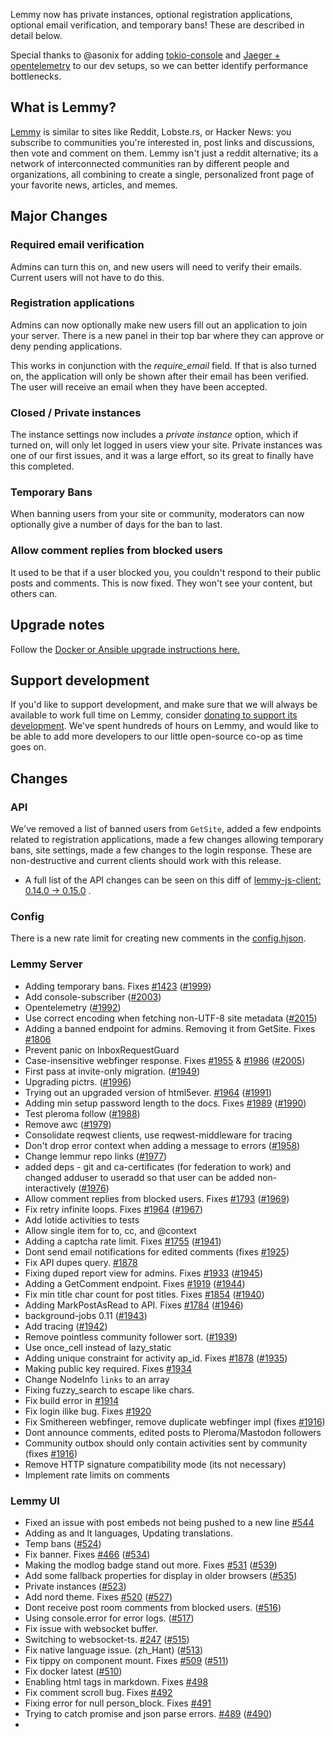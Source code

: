Lemmy now has private instances, optional registration applications, optional email verification, and temporary bans! These are described in detail below.

Special thanks to @asonix for adding [tokio-console](https://github.com/LemmyNet/Lemmy/issues/2003) and [Jaeger + opentelemetry](https://github.com/LemmyNet/Lemmy/issues/1992) to our dev setups, so we can better identify performance bottlenecks.


## What is Lemmy?

[Lemmy](https://join-lemmy.org/) is similar to sites like Reddit, Lobste.rs, or Hacker News: you subscribe to communities you're interested in, post links and discussions, then vote and comment on them. Lemmy isn't just a reddit alternative; its a network of interconnected communities ran by different people and organizations, all combining to create a single, personalized front page of your favorite news, articles, and memes.

## Major Changes

### Required email verification

Admins can turn this on, and new users will need to verify their emails. Current users will not have to do this.

### Registration applications

Admins can now optionally make new users fill out an application to join your server. There is a new panel in their top bar where they can approve or deny pending applications.

This works in conjunction with the *require_email* field. If that is also turned on, the application will only be shown after their email has been verified. The user will receive an email when they have been accepted.

### Closed / Private instances

The instance settings now includes a *private instance* option, which if turned on, will only let logged in users view your site. Private instances was one of our first issues, and it was a large effort, so its great to finally have this completed.

### Temporary Bans

When banning users from your site or community, moderators can now optionally give a number of days for the ban to last.

### Allow comment replies from blocked users

It used to be that if a user blocked you, you couldn't respond to their public posts and comments. This is now fixed. They won't see your content, but others can.

## Upgrade notes

Follow the [Docker or Ansible upgrade instructions here.](https://join-lemmy.org/docs/en/administration/administration.html)

## Support development

If you'd like to support development, and make sure that we will always be available to work full time on Lemmy, consider [donating to support its development](https://join-lemmy.org/donate). We've spent hundreds of hours on Lemmy, and would like to be able to add more developers to our little open-source co-op as time goes on.

## Changes

### API

We've removed a list of banned users from `GetSite`, added a few endpoints related to registration applications, made a few changes allowing temporary bans, site settings, made a few changes to the login response. These are non-destructive and current clients should work with this release.

- A full list of the API changes can be seen on this diff of [lemmy-js-client: 0.14.0 -> 0.15.0](https://github.com/LemmyNet/lemmy-js-client/compare/0.14.0-rc.1...0.15.0-rc.34) .

### Config

There is a new rate limit for creating new comments in the [config.hjson](https://github.com/LemmyNet/lemmy/blob/main/config/defaults.hjson#L36).

### Lemmy Server

- Adding temporary bans. Fixes [#1423](https://github.com/LemmyNet/Lemmy/issues/1423) ([#1999](https://github.com/LemmyNet/Lemmy/issues/1999))
- Add console-subscriber ([#2003](https://github.com/LemmyNet/Lemmy/issues/2003))
- Opentelemetry ([#1992](https://github.com/LemmyNet/Lemmy/issues/1992))
- Use correct encoding when fetching non-UTF-8 site metadata ([#2015](https://github.com/LemmyNet/Lemmy/issues/2015))
- Adding a banned endpoint for admins. Removing it from GetSite. Fixes [#1806](https://github.com/LemmyNet/Lemmy/issues/1806)
- Prevent panic on InboxRequestGuard
- Case-insensitive webfinger response. Fixes [#1955](https://github.com/LemmyNet/Lemmy/issues/1955) & [#1986](https://github.com/LemmyNet/Lemmy/issues/1986) ([#2005](https://github.com/LemmyNet/Lemmy/issues/2005))
- First pass at invite-only migration. ([#1949](https://github.com/LemmyNet/Lemmy/issues/1949))
- Upgrading pictrs. ([#1996](https://github.com/LemmyNet/Lemmy/issues/1996))
- Trying out an upgraded version of html5ever. [#1964](https://github.com/LemmyNet/Lemmy/issues/1964) ([#1991](https://github.com/LemmyNet/Lemmy/issues/1991))
- Adding min setup password length to the docs. Fixes [#1989](https://github.com/LemmyNet/Lemmy/issues/1989) ([#1990](https://github.com/LemmyNet/Lemmy/issues/1990))
- Test pleroma follow ([#1988](https://github.com/LemmyNet/Lemmy/issues/1988))
- Remove awc ([#1979](https://github.com/LemmyNet/Lemmy/issues/1979))
- Consolidate reqwest clients, use reqwest-middleware for tracing
- Don't drop error context when adding a message to errors ([#1958](https://github.com/LemmyNet/Lemmy/issues/1958))
- Change lemmur repo links ([#1977](https://github.com/LemmyNet/Lemmy/issues/1977))
- added deps - git and ca-certificates (for federation to work) and changed adduser to useradd so that user can be added non-interactively ([#1976](https://github.com/LemmyNet/Lemmy/issues/1976))
- Allow comment replies from blocked users. Fixes [#1793](https://github.com/LemmyNet/Lemmy/issues/1793) ([#1969](https://github.com/LemmyNet/Lemmy/issues/1969))
- Fix retry infinite loops. Fixes [#1964](https://github.com/LemmyNet/Lemmy/issues/1964) ([#1967](https://github.com/LemmyNet/Lemmy/issues/1967))
- Add lotide activities to tests
- Allow single item for to, cc, and @context
- Adding a captcha rate limit. Fixes [#1755](https://github.com/LemmyNet/Lemmy/issues/1755) ([#1941](https://github.com/LemmyNet/Lemmy/issues/1941))
- Dont send email notifications for edited comments (fixes [#1925](https://github.com/LemmyNet/Lemmy/issues/1925))
- Fix API dupes query. [#1878](https://github.com/LemmyNet/Lemmy/issues/1878)
- Fixing duped report view for admins. Fixes [#1933](https://github.com/LemmyNet/Lemmy/issues/1933) ([#1945](https://github.com/LemmyNet/Lemmy/issues/1945))
- Adding a GetComment endpoint. Fixes [#1919](https://github.com/LemmyNet/Lemmy/issues/1919) ([#1944](https://github.com/LemmyNet/Lemmy/issues/1944))
- Fix min title char count for post titles. Fixes [#1854](https://github.com/LemmyNet/Lemmy/issues/1854) ([#1940](https://github.com/LemmyNet/Lemmy/issues/1940))
- Adding MarkPostAsRead to API. Fixes [#1784](https://github.com/LemmyNet/Lemmy/issues/1784) ([#1946](https://github.com/LemmyNet/Lemmy/issues/1946))
- background-jobs 0.11 ([#1943](https://github.com/LemmyNet/Lemmy/issues/1943))
- Add tracing ([#1942](https://github.com/LemmyNet/Lemmy/issues/1942))
- Remove pointless community follower sort. ([#1939](https://github.com/LemmyNet/Lemmy/issues/1939))
- Use once_cell instead of lazy_static
- Adding unique constraint for activity ap_id. Fixes [#1878](https://github.com/LemmyNet/Lemmy/issues/1878) ([#1935](https://github.com/LemmyNet/Lemmy/issues/1935))
- Making public key required. Fixes [#1934](https://github.com/LemmyNet/Lemmy/issues/1934)
- Change NodeInfo `links` to an array
- Fixing fuzzy_search to escape like chars.
- Fix build error in [#1914](https://github.com/LemmyNet/Lemmy/issues/1914)
- Fix login ilike bug. Fixes [#1920](https://github.com/LemmyNet/Lemmy/issues/1920)
- Fix Smithereen webfinger, remove duplicate webfinger impl (fixes [#1916](https://github.com/LemmyNet/Lemmy/issues/1916))
- Dont announce comments, edited posts to Pleroma/Mastodon followers
- Community outbox should only contain activities sent by community (fixes [#1916](https://github.com/LemmyNet/Lemmy/issues/1916))
- Remove HTTP signature compatibility mode (its not necessary)
- Implement rate limits on comments

### Lemmy UI

- Fixed an issue with post embeds not being pushed to a new line [#544](https://github.com/LemmyNet/lemmy-ui/issues/544)
- Adding as and lt languages, Updating translations.
- Temp bans ([#524](https://github.com/LemmyNet/lemmy-ui/issues/524))
- Fix banner. Fixes [#466](https://github.com/LemmyNet/lemmy-ui/issues/466) ([#534](https://github.com/LemmyNet/lemmy-ui/issues/534))
- Making the modlog badge stand out more. Fixes [#531](https://github.com/LemmyNet/lemmy-ui/issues/531) ([#539](https://github.com/LemmyNet/lemmy-ui/issues/539))
- Add some fallback properties for display in older browsers ([#535](https://github.com/LemmyNet/lemmy-ui/issues/535))
- Private instances ([#523](https://github.com/LemmyNet/lemmy-ui/issues/523))
- Add nord theme. Fixes [#520](https://github.com/LemmyNet/lemmy-ui/issues/520) ([#527](https://github.com/LemmyNet/lemmy-ui/issues/527))
- Dont receive post room comments from blocked users. ([#516](https://github.com/LemmyNet/lemmy-ui/issues/516))
- Using console.error for error logs. ([#517](https://github.com/LemmyNet/lemmy-ui/issues/517))
- Fix issue with websocket buffer.
- Switching to websocket-ts. [#247](https://github.com/LemmyNet/lemmy-ui/issues/247) ([#515](https://github.com/LemmyNet/lemmy-ui/issues/515))
- Fix native language issue. (zh_Hant) ([#513](https://github.com/LemmyNet/lemmy-ui/issues/513))
- Fix tippy on component mount. Fixes [#509](https://github.com/LemmyNet/lemmy-ui/issues/509) ([#511](https://github.com/LemmyNet/lemmy-ui/issues/511))
- Fix docker latest ([#510](https://github.com/LemmyNet/lemmy-ui/issues/510))
- Enabling html tags in markdown. Fixes [#498](https://github.com/LemmyNet/lemmy-ui/issues/498)
- Fix comment scroll bug. Fixes [#492](https://github.com/LemmyNet/lemmy-ui/issues/492)
- Fixing error for null person_block. Fixes [#491](https://github.com/LemmyNet/lemmy-ui/issues/491)
- Trying to catch promise and json parse errors. [#489](https://github.com/LemmyNet/lemmy-ui/issues/489) ([#490](https://github.com/LemmyNet/lemmy-ui/issues/490))
- 